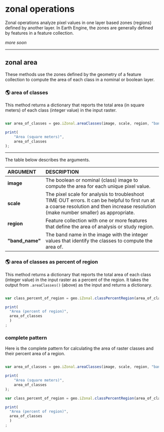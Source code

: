 # __zonal operations__  

Zonal operations analyze pixel values in one layer based zones (regions) defined by another layer. In Earth Engine, the zones are generally defined by features in a feature collection.  

_more soon_  

--- 

## __zonal area__    

These methods use the zones defined by the geometry of a feature collection to compute the area of each class in a nominal or boolean layer.  

### __:earth_americas: area of classes__ 

This method returns a dictionary that reports the total area (in square meters) of each class (integer value) in the input raster.  

```js

var area_of_classes = geo.iZonal.areaClasses(image, scale, region, "band_name");

print(
    "Area (square meters)",
    area_of_classes
);

```

---  

The table below describes the arguments.  

| ARGUMENT      | DESCRIPTION               |  
| :--           | :--                       |  
| __image__     | The boolean or nominal (class) image to compute the area for each unique pixel value. |
| __scale__     | The pixel scale for analysis to troubleshoot TIME OUT errors. It can be helpful to first run at a coarse resolution and then increase resolution (make number smaller) as appropriate.    |              
| __region__        | Feature collection with one or more features that define the area of analysis or study region.         |  
| __"band_name"__   | The band name in the image with the integer values that identify the classes to compute the area of.  |  


### __:earth_americas: area of classes as percent of region__

This method returns a dictionary that reports the total area of each class (integer value) in the input raster as a percent of the region. It takes the output from ```.areaClasses()``` (above) as the input and returns a dictionary. 

```js

var class_percent_of_region = geo.iZonal.classPercentRegion(area_of_classes);

print(
  "Area (percent of region)",
  area_of_classes
  )
;

```

### __complete pattern__ 

Here is the complete pattern for calculating the area of raster classes and their percent area of a region.  


```js

var area_of_classes = geo.iZonal.areaClasses(image, scale, region, "band_name");

print(
    "Area (square meters)",
    area_of_classes
);

var class_percent_of_region = geo.iZonal.classPercentRegion(area_of_classes);

print(
  "Area (percent of region)",
  area_of_classes
  )
;

```

